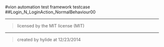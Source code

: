 #vion automation test framework testcase
##Login_N_LoginAction_NormalBehaviour00
    
***
>licensed by the MIT license (MIT)
***

>created by hylide at 12/23/2014